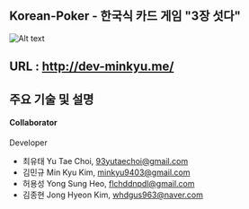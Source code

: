 ## Korean-Poker - 한국식 카드 게임 "3장 섯다"

![Alt text](https://github.com/yutae/Korean-Poker/blob/develop/Server/public/images/menual/8.png?raw=true)

## URL : http://dev-minkyu.me/
## 주요 기술 및 설명


#### Collaborator

Developer
* 최유태 Yu Tae Choi, 93yutaechoi@gmail.com
* 김민규 Min Kyu Kim, minkyu9403@gmail.com
* 허용성 Yong Sung Heo, flchddnpdl@gmail.com
* 김종현 Jong Hyeon Kim, whdgus963@naver.com
